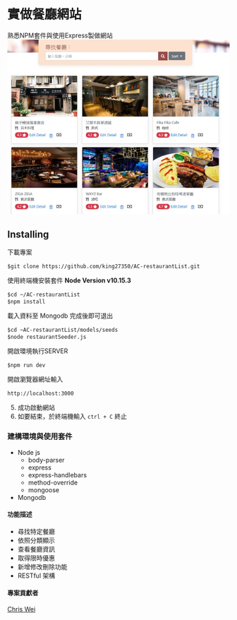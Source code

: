 # 實做餐廳網站
熟悉NPM套件與使用Express製做網站
![image](https://github.com/king27350/AC-restaurantList/blob/master/index_page.jpg?raw=true)
## Installing 
下載專案
```
$git clone https://github.com/king27350/AC-restaurantList.git
```
使用終端機安裝套件
**Node Version v10.15.3**
```
$cd ~/AC-restaurantList
$npm install
```
載入資料至 Mongodb 完成後即可退出
```
$cd ~AC-restaurantList/models/seeds
$node restaurantSeeder.js
```
開啟環境執行SERVER
```
$npm run dev
```
開啟瀏覽器網址輸入
```
http://localhost:3000
```
5. 成功啟動網站
6. 如要結束，於終端機輸入 ```ctrl + C``` 終止 
### 建構環境與使用套件
+ Node js
  - body-parser
  - express
  - express-handlebars
  - method-override
  - mongoose
+ Mongodb

  

#### 功能描述
+ 尋找特定餐廳
+ 依照分類顯示
+ 查看餐廳資訊
+ 取得限時優惠
+ 新增修改刪除功能
+ RESTful 架構



#### 專案貢獻者
[Chris Wei](https://github.com/king27350)
